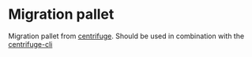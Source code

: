 # Migration pallet

Migration pallet from [centrifuge](https://github.com/centrifuge/centrifuge-chain/tree/parachain/pallets/migration). Should be used in combination with the [centrifuge-cli](https://github.com/integritee-network/centrifuge-cli)
